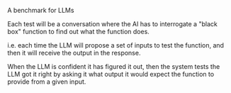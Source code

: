 A benchmark for LLMs

Each test will be a conversation where the AI has to interrogate a "black box"
function to find out what the function does.

i.e. each time the LLM will propose a set of inputs to test the function, and
then it will receive the output in the response.

When the LLM is confident it has figured it out, then the system tests the LLM
got it right by asking it what output it would expect the function to provide
from a given input.
